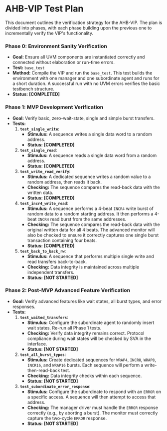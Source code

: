 # **AHB-VIP Test Plan**

This document outlines the verification strategy for the AHB-VIP. The plan is divided into phases, with each phase building upon the previous one to incrementally verify the VIP's functionality.

### **Phase 0: Environment Sanity Verification**

*   **Goal:** Ensure all UVM components are instantiated correctly and connected without elaboration or run-time errors.
*   **Test:** `base_test`
*   **Method:** Compile the VIP and run the `base_test`. This test builds the environment with one manager and one subordinate agent and runs for a short duration. A successful run with no UVM errors verifies the basic testbench structure.
*   **Status:** **[COMPLETED]**

### **Phase 1: MVP Development Verification**

*   **Goal:** Verify basic, zero-wait-state, single and simple burst transfers.
*   **Tests:**
    1.  **`test_single_write`**:
        *   **Stimulus:** A sequence writes a single data word to a random address.
        *   **Status:** **[COMPLETED]**
    2.  **`test_single_read`**:
        *   **Stimulus:** A sequence reads a single data word from a random address.
        *   **Status:** **[COMPLETED]**
    3.  **`test_write_read_verify`**:
        *   **Stimulus:** A dedicated sequence writes a random value to a random address, then reads it back.
        *   **Checking:** The sequence compares the read-back data with the written data.
        *   **Status:** **[COMPLETED]**
    4.  **`test_incr4_write_read`**:
        *   **Stimulus:** A sequence performs a 4-beat `INCR4` write burst of random data to a random starting address. It then performs a 4-beat `INCR4` read burst from the same addresses.
        *   **Checking:** The sequence compares the read-back data with the original written data for all 4 beats. The advanced monitor will also be checked to ensure it correctly captures one single burst transaction containing four beats.
        *   **Status:** **[COMPLETED]**
    5.  **`test_back_to_back_rw`**:
        *   **Stimulus:** A sequence that performs multiple single write and read transfers back-to-back.
        *   **Checking:** Data integrity is maintained across multiple independent transfers.
        *   **Status:** **[NOT STARTED]**

### **Phase 2: Post-MVP Advanced Feature Verification**

*   **Goal:** Verify advanced features like wait states, all burst types, and error responses.
*   **Tests:**
    1.  **`test_waited_transfers`**:
        *   **Stimulus:** Configure the subordinate agent to randomly insert wait states. Re-run all Phase 1 tests.
        *   **Checking:** Verify data integrity remains correct. Protocol compliance during wait states will be checked by SVA in the interface.
        *   **Status:** **[NOT STARTED]**
    2.  **`test_all_burst_types`**:
        *   **Stimulus:** Create dedicated sequences for `WRAP4`, `INCR8`, `WRAP8`, `INCR16`, and `WRAP16` bursts. Each sequence will perform a write-then-read-back test.
        *   **Checking:** Data integrity checks within each sequence.
        *   **Status:** **[NOT STARTED]**
    3.  **`test_subordinate_error_response`**:
        *   **Stimulus:** Configure the subordinate to respond with an `ERROR` on a specific access. A sequence will then attempt to access that address.
        *   **Checking:** The manager driver must handle the `ERROR` response correctly (e.g., by aborting a burst). The monitor must correctly capture the two-cycle `ERROR` response.
        *   **Status:** **[NOT STARTED]**
